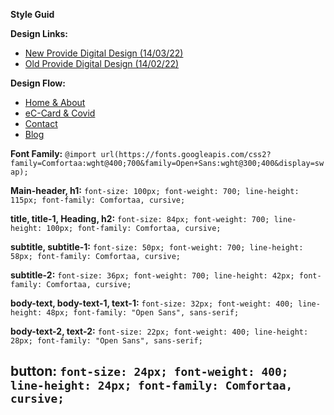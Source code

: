 **Style Guid**

**Design Links:**
- [New Provide Digital Design (14/03/22)](https://xd.adobe.com/view/af014f1c-99d7-45e7-9c11-bb4ab332d26d-fa52/)
- [Old Provide Digital Design (14/02/22)](https://xd.adobe.com/view/f908614d-098d-4792-aece-6264e347d5a4-ac5b/)

**Design Flow:**
- [Home & About](https://xd.adobe.com/view/a1cc3036-c4a8-43fc-8fca-e802aa056378-f49f/)
- [eC-Card & Covid](https://xd.adobe.com/view/b2885b73-b1a0-4ccd-99d5-f4b51dfc7c7f-e7db/)
- [Contact](https://xd.adobe.com/view/7f58fb03-7080-4708-8cb7-721884650fa9-2a0b/)
- [Blog](https://xd.adobe.com/view/37ed8001-9d25-48ce-8672-5ccff96a4c04-62be/)

**Font Family:** `@import url(https://fonts.googleapis.com/css2?family=Comfortaa:wght@400;700&family=Open+Sans:wght@300;400&display=swap);`

**Main-header, h1:** `
font-size: 100px;
font-weight: 700;
line-height: 115px;
font-family: Comfortaa, cursive;
`

**title, title-1, Heading, h2:** `
font-size: 84px;
font-weight: 700;
line-height: 100px;
font-family: Comfortaa, cursive;
`

**subtitle, subtitle-1:** `
font-size: 50px;
font-weight: 700;
line-height: 58px;
font-family: Comfortaa, cursive;
`

**subtitle-2:** `
font-size: 36px;
font-weight: 700;
line-height: 42px;
font-family: Comfortaa, cursive;
`

**body-text, body-text-1, text-1:** `
font-size: 32px;
font-weight: 400;
line-height: 48px;
font-family: "Open Sans", sans-serif;
`

**body-text-2, text-2:** `
font-size: 22px;
font-weight: 400;
line-height: 28px;
font-family: "Open Sans", sans-serif;
`

**button:** `
font-size: 24px;
font-weight: 400;
line-height: 24px;
font-family: Comfortaa, cursive;
`
-----------------------------------------------------------------------